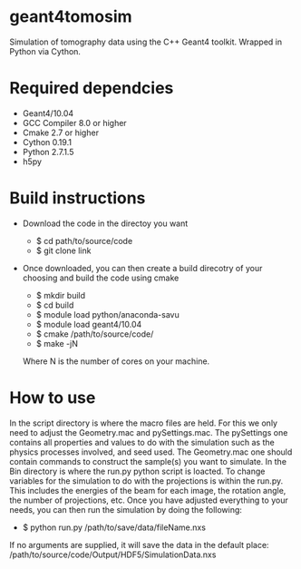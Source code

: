 # geant4tomosim
Simulation of tomography data using the C++ Geant4 toolkit. Wrapped in Python via Cython.

# Required dependcies
- Geant4/10.04
- GCC Compiler 8.0 or higher
- Cmake 2.7 or higher
- Cython 0.19.1
- Python 2.7.1.5
- h5py

# Build instructions
- Download the code in the directoy you want
  - $ cd path/to/source/code
  - $ git clone link
  
- Once downloaded, you can then create a build direcotry of your choosing and build the code using cmake
  - $ mkdir build
  - $ cd build
  - $ module load python/anaconda-savu 
  - $ module load geant4/10.04
  - $ cmake /path/to/source/code/
  - $ make -jN
  
  Where N is the number of cores on your machine.
  
# How to use
In the script directory is where the macro files are held. For this we only need to adjust the Geometry.mac and pySettings.mac. The pySettings one contains all properties and values to do with the simulation such as the physics processes involved, and seed used. The Geometry.mac one should contain commands to construct the sample(s) you want to simulate.
In the Bin directory is where the run.py python script is loacted. To change variables for the simulation to do with the projections is within the run.py. This includes the energies of the beam for each image, the rotation angle, the number of projections, etc. Once you have adjusted everything to your needs, you can then run the simulation by doing the following:

  - $ python run.py /path/to/save/data/fileName.nxs
 
 If no arguments are supplied, it will save the data in the default place: /path/to/source/code/Output/HDF5/SimulationData.nxs


